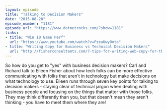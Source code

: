 ```yaml
---
layout: episode
title: "Talking to Decision Makers"
date: "2015-08-20"
episode_number: "1181"
episode_url: "https://www.dotnetrocks.com/?show=1181"
links:
- title: "Win 10 Game Perf"
  url: "https://www.youtube.com/watch?v=PzeuUwy0oto"
- title: "Writing Copy for Business vs Technical Decision Makers"
  url: "http://fisherconsultants.com/7-tips-for-writing-web-copy-for-the-business-vs-the-technical-decision-maker"
---
```


So how do you get to "yes" with business decision makers? Carl and Richard talk to Eileen Fisher about how tech folks can be more effective communicating with folks that aren't in technology but make decisions on what technology to use. Eileen runs through seven key points for talking to decision makers - staying clear of technical jargon when dealing with business people and focusing on the things that matter with those folks. They may think differently than you, but that doesn't mean they aren't thinking - you have to meet them where they are!
